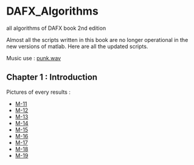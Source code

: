 # DAFX_Algorithms
all algorithms of DAFX book 2nd edition

Almost all the scripts written in this book are no longer operational in the new versions of matlab. Here are all the updated scripts.

Music use : [punk.wav](punk.wav)
## Chapter 1 : Introduction
Pictures of every results : []()
- [M-11]()
- [M-12]()
- [M-13]()
- [M-14]()
- [M-15]()
- [M-16]()
- [M-17]()
- [M-18]()
- [M-19]()
